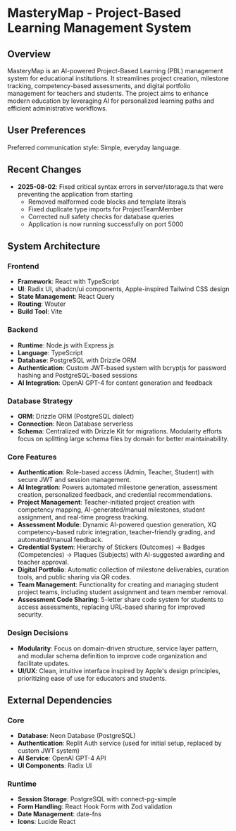 # MasteryMap - Project-Based Learning Management System

## Overview
MasteryMap is an AI-powered Project-Based Learning (PBL) management system for educational institutions. It streamlines project creation, milestone tracking, competency-based assessments, and digital portfolio management for teachers and students. The project aims to enhance modern education by leveraging AI for personalized learning paths and efficient administrative workflows.

## User Preferences
Preferred communication style: Simple, everyday language.

## Recent Changes
- **2025-08-02**: Fixed critical syntax errors in server/storage.ts that were preventing the application from starting
  - Removed malformed code blocks and template literals
  - Fixed duplicate type imports for ProjectTeamMember
  - Corrected null safety checks for database queries
  - Application is now running successfully on port 5000

## System Architecture

### Frontend
- **Framework**: React with TypeScript
- **UI**: Radix UI, shadcn/ui components, Apple-inspired Tailwind CSS design
- **State Management**: React Query
- **Routing**: Wouter
- **Build Tool**: Vite

### Backend
- **Runtime**: Node.js with Express.js
- **Language**: TypeScript
- **Database**: PostgreSQL with Drizzle ORM
- **Authentication**: Custom JWT-based system with bcryptjs for password hashing and PostgreSQL-based sessions
- **AI Integration**: OpenAI GPT-4 for content generation and feedback

### Database Strategy
- **ORM**: Drizzle ORM (PostgreSQL dialect)
- **Connection**: Neon Database serverless
- **Schema**: Centralized with Drizzle Kit for migrations. Modularity efforts focus on splitting large schema files by domain for better maintainability.

### Core Features
- **Authentication**: Role-based access (Admin, Teacher, Student) with secure JWT and session management.
- **AI Integration**: Powers automated milestone generation, assessment creation, personalized feedback, and credential recommendations.
- **Project Management**: Teacher-initiated project creation with competency mapping, AI-generated/manual milestones, student assignment, and real-time progress tracking.
- **Assessment Module**: Dynamic AI-powered question generation, XQ competency-based rubric integration, teacher-friendly grading, and automated/manual feedback.
- **Credential System**: Hierarchy of Stickers (Outcomes) → Badges (Competencies) → Plaques (Subjects) with AI-suggested awarding and teacher approval.
- **Digital Portfolio**: Automatic collection of milestone deliverables, curation tools, and public sharing via QR codes.
- **Team Management**: Functionality for creating and managing student project teams, including student assignment and team member removal.
- **Assessment Code Sharing**: 5-letter share code system for students to access assessments, replacing URL-based sharing for improved security.

### Design Decisions
- **Modularity**: Focus on domain-driven structure, service layer pattern, and modular schema definition to improve code organization and facilitate updates.
- **UI/UX**: Clean, intuitive interface inspired by Apple's design principles, prioritizing ease of use for educators and students.

## External Dependencies

### Core
- **Database**: Neon Database (PostgreSQL)
- **Authentication**: Replit Auth service (used for initial setup, replaced by custom JWT system)
- **AI Service**: OpenAI GPT-4 API
- **UI Components**: Radix UI

### Runtime
- **Session Storage**: PostgreSQL with connect-pg-simple
- **Form Handling**: React Hook Form with Zod validation
- **Date Management**: date-fns
- **Icons**: Lucide React